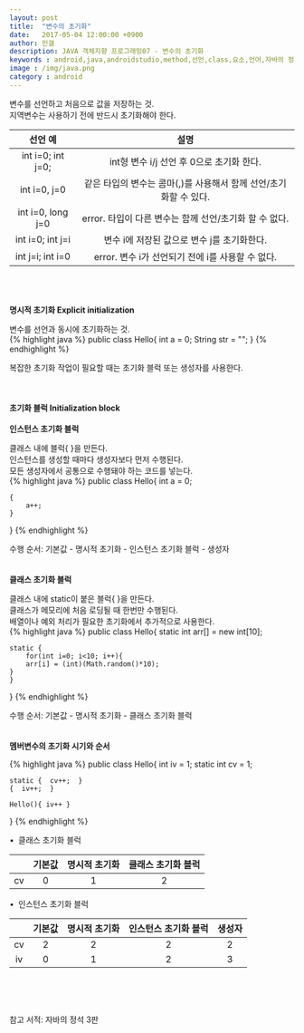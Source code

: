 ```yaml
---
layout: post
title:  "변수의 초기화"
date:   2017-05-04 12:00:00 +0900
author: 민갤
description: JAVA 객체지향 프로그래밍07 - 변수의 초기화
keywords : android,java,androidstudio,method,선언,class,요소,언어,자바의 정석,프로그래밍,메모리,JVM,memory,Method,변수,초기화
image : /img/java.png
category : android
---
```



<div>변수를 선언하고 처음으로 값을 저장하는 것.</div>
<div>지역변수는 사용하기 전에 반드시 초기화해야 한다.</div>

|선언 예|설명|
|:-:|:-:|
|int i=0; int j=0;|int형 변수 i/j 선언 후 0으로 초기화 한다.|
|int i=0, j=0|같은 타입의 변수는 콤마(,)를 사용해서 함께 선언/초기화할 수 있다.|
|int i=0, long j=0|error. 타입이 다른 변수는 함께 선언/초기화 할 수 없다.|
|int i=0; int j=i|변수 i에 저장된 값으로 변수 j를 초기화한다.|
|int j=i; int i=0|error. 변수 i가 선언되기 전에 i를 사용할 수 없다.|

<br>
<br>  
<br>

<div><strong class="h2">명시적 초기화 Explicit initialization</strong></div><p></p>
<div>변수를 선언과 동시에 초기화하는 것.</div>
{% highlight java %}
public class Hello{
    int a = 0;
    String str = "";
}
{% endhighlight %}<p></p>
<div>복잡한 초기화 작업이 필요할 때는 초기화 블럭 또는 생성자를 사용한다.</div>
<br>
<br> 
<br>

<div><strong class="h2">초기화 블럭 Initialization block</strong></div>
<br>

<div><strong>인스턴스 초기화 블럭</strong></div><p></p>
<div>클래스 내에 블럭{ }을 만든다.</div>
<div>인스턴스를 생성할 때마다 생성자보다 먼저 수행된다.</div>
<div>모든 생성자에서 공통으로 수행돼야 하는 코드를 넣는다.</div>
{% highlight java %}
public class Hello{
    int a = 0;

    { 
        a++;
    }
}
{% endhighlight %}<p></p>
<div>수행 순서: 기본값 - 명시적 초기화 - 인스턴스 초기화 블럭 - 생성자</div>
<br>
<br>

<div><strong>클래스 초기화 블럭</strong></div><p></p>
<div>클래스 내에 static이 붙은 블럭{ }을 만든다.</div>
<div>클래스가 메모리에 처음 로딩될 때 한번만 수행된다.</div>
<div>배열이나 예외 처리가 필요한 초기화에서 추가적으로 사용한다.</div>
{% highlight java %}
public class Hello{
    static int arr[] = new int[10];

    static { 
        for(int i=0; i<10; i++){
	    arr[i] = (int)(Math.random()*10);
	}
    }
}
{% endhighlight %}<p></p>
<div>수행 순서: 기본값 - 명시적 초기화 - 클래스 초기화 블럭</div>
<br>
<br>

<div><strong>멤버변수의 초기화 시기와 순서</strong></div><p></p>
{% highlight java %}
public class Hello{
    int iv = 1;
    static int cv = 1;

    static {  cv++;  }		
    {  iv++;  }

    Hello(){ iv++ }
}
{% endhighlight %}<p></p>

<div>&#149;&nbsp; 클래스 초기화 블럭</div>

||기본값|명시적 초기화|클래스 초기화 블럭|
|:-:|:-:|:-:|:-:|
|cv|0|1|2|

<div>&#149;&nbsp; 인스턴스 초기화 블럭</div>

||기본값|명시적 초기화|인스턴스 초기화 블럭|생성자|
|:-:|:-:|:-:|:-:|:-:|
|cv|2|2|2|2|
|iv|0|1|2|3|

<br>
<br>
<br>


참고 서적: 자바의 정석 3판
